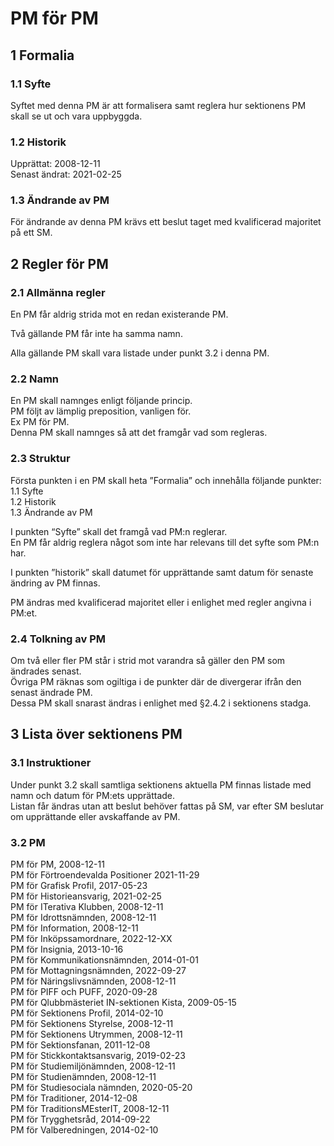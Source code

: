# PM för PM

## 1 Formalia

### 1.1 Syfte

Syftet med denna PM är att formalisera samt reglera hur sektionens PM skall se ut och vara uppbyggda.

### 1.2 Historik

Upprättat: 2008-12-11  
Senast ändrat: 2021-02-25

### 1.3 Ändrande av PM

För ändrande av denna PM krävs ett beslut taget med kvalificerad majoritet på ett SM.

## 2 Regler för PM

### 2.1 Allmänna regler

En PM får aldrig strida mot en redan existerande PM.

Två gällande PM får inte ha samma namn.

Alla gällande PM skall vara listade under punkt 3.2 i denna PM.

### 2.2 Namn

En PM skall namnges enligt följande princip.  
PM följt av lämplig preposition, vanligen för.  
Ex PM för PM.  
Denna PM skall namnges så att det framgår vad som regleras.

### 2.3 Struktur

Första punkten i en PM skall heta ”Formalia” och innehålla följande punkter:  
1.1 Syfte  
1.2 Historik  
1.3 Ändrande av PM

I punkten “Syfte” skall det framgå vad PM:n reglerar.  
En PM får aldrig reglera något som inte har relevans till det syfte som PM:n har.

I punkten ”historik” skall datumet för upprättande samt datum för senaste ändring av PM finnas.

PM ändras med kvalificerad majoritet eller i enlighet med regler angivna i PM:et.

### 2.4 Tolkning av PM

Om två eller fler PM står i strid mot varandra så gäller den PM som ändrades senast.  
Övriga PM räknas som ogiltiga i de punkter där de divergerar ifrån den senast ändrade PM.  
Dessa PM skall snarast ändras i enlighet med §2.4.2 i sektionens stadga.

## 3 Lista över sektionens PM

### 3.1 Instruktioner

Under punkt 3.2 skall samtliga sektionens aktuella PM finnas listade med namn och datum för PM:ets upprättade.  
Listan får ändras utan att beslut behöver fattas på SM, var efter SM beslutar om upprättande eller avskaffande av PM.

### 3.2 PM

PM för PM, 2008-12-11  
PM för Förtroendevalda Positioner 2021-11-29  
PM för Grafisk Profil, 2017-05-23  
PM för Historieansvarig, 2021-02-25  
PM för ITerativa Klubben, 2008-12-11  
PM för Idrottsnämnden, 2008-12-11  
PM för Information, 2008-12-11  
PM för Inköpssamordnare, 2022-12-XX  
PM för Insignia, 2013-10-16  
PM för Kommunikationsnämnden, 2014-01-01  
PM för Mottagningsnämnden, 2022-09-27  
PM för Näringslivsnämnden, 2008-12-11  
PM för PIFF och PUFF, 2020-09-28  
PM för Qlubbmästeriet IN-sektionen Kista, 2009-05-15  
PM för Sektionens Profil, 2014-02-10  
PM för Sektionens Styrelse, 2008-12-11  
PM för Sektionens Utrymmen, 2008-12-11  
PM för Sektionsfanan, 2011-12-08  
PM för Stickkontaktsansvarig, 2019-02-23  
PM för Studiemiljönämnden, 2008-12-11  
PM för Studienämnden, 2008-12-11  
PM för Studiesociala nämnden, 2020-05-20  
PM för Traditioner, 2014-12-08  
PM för TraditionsMEsterIT, 2008-12-11  
PM för Trygghetsråd, 2014-09-22  
PM för Valberedningen, 2014-02-10  
